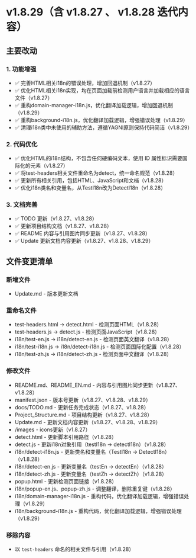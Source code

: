 # v1.8.29（含 v1.8.27 、 v1.8.28 迭代内容）

## 主要改动

### 1. 功能增强

- ✅ 完善HTML相关i18n的错误处理，增加回退机制（v1.8.27）
- ✅ 优化HTML相关i18n实现，均在页面加载前检测用户语言并加载相应的语言文件（v1.8.27）
- ✅ 重构domain-manager-i18n.js，优化翻译加载逻辑，增加回退机制（v1.8.29）
- ✅ 重构background-i18n.js，优化翻译加载逻辑，增强错误处理（v1.8.29）
- ✅ 清理i18n类中未使用的辅助方法，遵循YAGNI原则保持代码简洁（v1.8.29）

### 2. 代码优化

- ✅ 优化HTML的i18n结构，不包含任何硬编码文本，使用 ID 属性标识需要国际化的元素（v1.8.27）
- ✅ 将test-headers相关文件重命名为detect，统一命名规范（v1.8.28）
- ✅ 更新所有相关引用，包括HTML、JavaScript和文档（v1.8.28）
- ✅ 优化i18n类名和变量名，从TestI18n改为DetectI18n（v1.8.28）

### 3. 文档完善

- ✅ TODO 更新（v1.8.27、v1.8.28）
- ✅ 更新项目结构文档（v1.8.27、v1.8.28）
- ✅ README 内容与引用图片同步更新（v1.8.27、v1.8.28）
- ✅ Update 更新文档内容更新（v1.8.27、v1.8.28、v1.8.29）

## 文件变更清单

### 新增文件

- Update.md - 版本更新文档

### 重命名文件

- test-headers.html → detect.html - 检测页面HTML（v1.8.28）
- test-headers.js → detect.js - 检测页面JavaScript（v1.8.28）
- i18n/test-en.js → i18n/detect-en.js - 检测页面英文翻译（v1.8.28）
- i18n/test-i18n.js → i18n/detect-i18n.js - 检测页面国际化配置（v1.8.28）
- i18n/test-zh.js → i18n/detect-zh.js - 检测页面中文翻译（v1.8.28）

### 修改文件

- README.md、README_EN.md - 内容与引用图片同步更新（v1.8.27、v1.8.28）
- manifest.json - 版本号更新（v1.8.27、v1.8.28、v1.8.29）
- docs/TODO.md - 更新任务完成状态（v1.8.27、v1.8.28）
- Project_Structure.md - 项目结构更新（v1.8.27、v1.8.28）
- Update.md - 更新文档内容更新（v1.8.27、v1.8.28、v1.8.29）
- /images - icons更新（v1.8.27）
- detect.html - 更新脚本引用路径（v1.8.28）
- detect.js - 更新i18n对象引用（testI18n → detectI18n）（v1.8.28）
- i18n/detect-i18n.js - 更新类名和变量名（TestI18n → DetectI18n）（v1.8.28）
- i18n/detect-en.js - 更新变量名（testEn → detectEn）（v1.8.28）
- i18n/detect-zh.js - 更新变量名（testZh → detectZh）（v1.8.28）
- popup.html - 更新检测页面链接（v1.8.28）
- i18n/popup-en.js、popup-zh.js - 调整翻译，删除重复键（v1.8.28）
- i18n/domain-manager-i18n.js - 重构代码，优化翻译加载逻辑，增强错误处理（v1.8.29）
- i18n/background-i18n.js - 重构代码，优化翻译加载逻辑，增强错误处理（v1.8.29）

### 移除内容

- 以 `test-headers` 命名的相关文件与引用（v1.8.28）